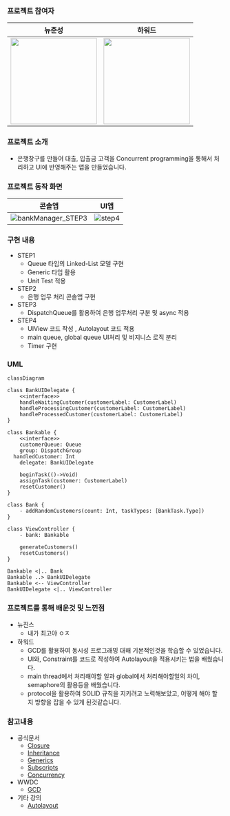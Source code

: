 ### 프로젝트 참여자

| 뉴준성 | 하워드 |
| --- | --- |
| <img width=200 height=200 src="https://github.com/newJunsung/ios-bank-manager/assets/63297236/d8317ef0-a5c7-496e-b6f7-ebe89f861da1" /> | <img src="https://github.com/newJunsung/ios-bank-manager/assets/63297236/b4e83300-85f0-4cba-aaba-9cf35c63b75c" width=200 height=200 /> |

### 프로젝트 소개

- 은행창구를 만들어 대출, 입출금 고객을 Concurrent programming을 통해서 처리하고 UI에 반영해주는 앱을 만들었습니다.

### 프로젝트 동작 화면
| 콘솔앱 | UI앱 |
| --- | --- |
|![bankManager_STEP3](https://github.com/tasty-code/ios-bank-manager/assets/63297236/dce88b6a-4827-4f73-92ed-8ba000243603)|![step4](https://github.com/tasty-code/ios-bank-manager/assets/63297236/cd60c638-fabd-4ab3-99b4-8f7cf1329678)|

### 구현 내용

- STEP1
    - Queue 타입의 Linked-List 모델 구현
    - Generic 타입 활용
    - Unit Test 적용
- STEP2
    - 은행 업무 처리 콘솔앱 구현
- STEP3
    - DispatchQueue를 활용하여 은행 업무처리 구분 및 async 적용
- STEP4
    - UIView 코드 작성 , Autolayout 코드 적용
    - main queue, global queue UI처리 및 비지니스 로직 분리
    - Timer 구현

### UML

```mermaid
classDiagram

class BankUIDelegate {
	<<interface>>
	handleWaitingCustomer(customerLabel: CustomerLabel)
	handleProcessingCustomer(customerLabel: CustomerLabel)
	handleProcessedCustomer(customerLabel: CustomerLabel)
}

class Bankable {
	<<interface>>
	customerQueue: Queue
	group: DispatchGroup
  handledCustomer: Int
	delegate: BankUIDelegate
	
	beginTask(()->Void)
	assignTask(customer: CustomerLabel)
	resetCustomer()
}

class Bank {
	- addRandomCustomers(count: Int, taskTypes: [BankTask.Type])
}

class ViewController {
	- bank: Bankable

	generateCustomers()
	resetCustomers()
}

Bankable <|.. Bank
Bankable ..> BankUIDelegate
Bankable <-- ViewController
BankUIDelegate <|.. ViewController
```

### 프로젝트를 통해 배운것 및 느낀점

- 뉴진스
    - 내가 최고야 ㅇㅈ
- 하워드
    - GCD를 활용하여 동시성 프로그래밍 대해 기본적인것을 학습할 수 있었습니다.
    - UI와, Constraint를 코드로 작성하여 Autolayout을 적용시키는 법을 배웠습니다.
    - main thread에서 처리해야할 일과 global에서 처리해야할일의 차이, semaphore의 활용등을 배웠습니다.
    - protocol을 활용하여 SOLID 규칙을 지키려고 노력해보았고, 어떻게 해야 할 지 방향을 잡을 수 있게 된것같습니다.
 

### 참고내용

- 공식문서
    - [Closure](https://docs.swift.org/swift-book/documentation/the-swift-programming-language/closures/)
    - [Inheritance](https://docs.swift.org/swift-book/documentation/the-swift-programming-language/closures/)
    - [Generics](https://docs.swift.org/swift-book/documentation/the-swift-programming-language/generics/)
    - [Subscripts](https://docs.swift.org/swift-book/documentation/the-swift-programming-language/subscripts/)
    - [Concurrency](https://developer.apple.com/library/archive/documentation/General/Conceptual/ConcurrencyProgrammingGuide/Introduction/Introduction.html)
- WWDC
    - [GCD](https://developer.apple.com/videos/play/wwdc2016/720/)
- 기타 강의
    - [Autolayout](https://yagom.net/courses/autolayout/)

